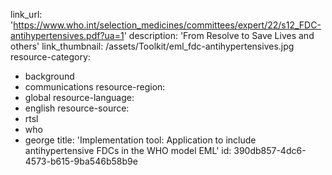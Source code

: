 link_url: 'https://www.who.int/selection_medicines/committees/expert/22/s12_FDC-antihypertensives.pdf?ua=1'
description: 'From Resolve to Save Lives and others'
link_thumbnail: /assets/Toolkit/eml_fdc-antihypertensives.jpg
resource-category:
  - background
  - communications
resource-region:
  - global
resource-language:
  - english
resource-source:
  - rtsl
  - who
  - george
title: 'Implementation tool: Application to include antihypertensive FDCs in the WHO model EML'
id: 390db857-4dc6-4573-b615-9ba546b58b9e
